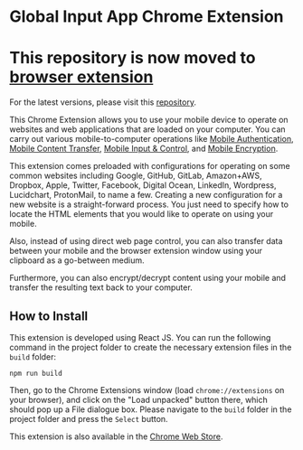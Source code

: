 # Global Input App Chrome Extension

# This repository is now moved to [browser extension](https://github.com/global-input/browser-extension)

For the latest versions, please visit this [repository](https://github.com/global-input/browser-extension).

This Chrome Extension allows you to use your mobile device to operate on websites and web applications that are loaded on your computer. You can carry out various mobile-to-computer operations like [Mobile Authentication](https://globalinput.co.uk/global-input-app/mobile-authentication), [Mobile Content Transfer](https://globalinput.co.uk/global-input-app/mobile-content-transfer), [Mobile Input & Control](https://globalinput.co.uk/global-input-app/mobile-input-control), and [Mobile Encryption](https://globalinput.co.uk/global-input-app/mobile-content-encryption). 

This extension comes preloaded with configurations for operating on some common websites including Google, GitHub, GitLab, Amazon+AWS, Dropbox, Apple, Twitter, Facebook, Digital Ocean, LinkedIn, Wordpress, Lucidchart, ProtonMail, to name a few. Creating a new configuration for a new website is a straight-forward process. You just need to specify how to locate the HTML elements that you would like to operate on using your mobile. 

Also, instead of using direct web page control, you can also transfer data between your mobile and the browser extension window using your clipboard as a go-between medium.

Furthermore, you can also encrypt/decrypt content using your mobile and transfer the resulting text back to your computer. 

## How to Install
This extension is developed using React JS.  You can run the following command in the project folder to create the necessary extension files in the ```build``` folder:

```
npm run build
```
Then, go to the Chrome Extensions window (load ```chrome://extensions``` on your browser), and click on the "Load unpacked" button there, which should pop up a File dialogue box. Please navigate to the ```build``` folder in the project folder and press the ```Select``` button.

This extension is also available in the [Chrome Web Store](https://chrome.google.com/webstore/detail/global-input-app/hcklienddlealndjnakkagefaelhnjkp?hl=en).
